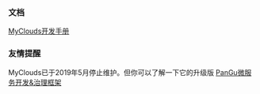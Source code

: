 ﻿### 文档
[MyClouds开发手册](https://gitee.com/osworks/MyClouds/tree/master/myclouds-docs)

### 友情提醒
MyClouds已于2019年5月停止维护。但你可以了解一下它的升级版
[PanGu微服务开发&治理框架](https://gitee.com/osworks/pangu)